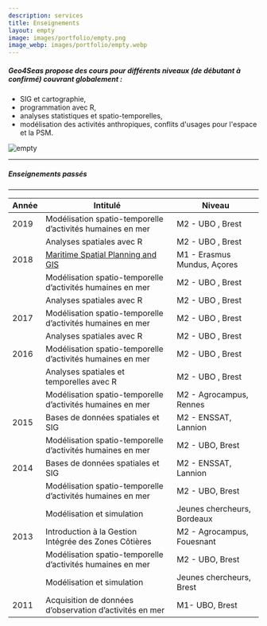 ```yaml
---
description: services
title: Enseignements
layout: empty
image: images/portfolio/empty.png
image_webp: images/portfolio/empty.webp
---
```




##### Geo4Seas propose des cours pour différents niveaux (de débutant à confirmé) couvrant globalement :
- SIG et cartographie, 
- programmation avec R, 
- analyses statistiques et spatio-temporelles, 
- modélisation des activités anthropiques, conflits d'usages pour l'espace et la PSM.



![empty](../../images/portfolio/empty.webp)
  
_________________________  
##### Enseignements passés
_________________________ 

  

| Année 	| Intitulé                                                  	| Niveau                       	|
|-------	|------------------------------------------------------------	|-----------------------------	|
| 2019  	| Modélisation spatio-temporelle d’activités humaines en mer 	| M2 - UBO , Brest            	|
|       	| Analyses spatiales avec R                                  	| M2 - UBO , Brest            	|
| 2018  	| [Maritime Spatial Planning and GIS](https://www.marinetraining.eu/content/emmcmsp-erasmus-mundus-master-course-maritime-spatial-planning)                          	| M1 - Erasmus Mundus, Açores 	|
|       	| Modélisation spatio-temporelle d’activités humaines en mer 	| M2 - UBO , Brest            	|
|       	| Analyses spatiales avec R                                  	| M2 - UBO , Brest            	|
| 2017  	| Modélisation spatio-temporelle d’activités humaines en mer 	| M2 - UBO , Brest            	|
|       	| Analyses spatiales avec R                                  	| M2 - UBO , Brest            	|
| 2016  	| Modélisation spatio-temporelle d’activités humaines en mer 	| M2 - UBO , Brest            	|
|       	| Analyses spatiales et temporelles avec R                   	| M2 - UBO , Brest            	|
|       	| Modélisation spatio-temporelle d’activités humaines en mer 	| M2 - Agrocampus, Rennes     	|
| 2015  	| Bases de données spatiales et SIG                          	| M2 - ENSSAT, Lannion        	|
|       	| Modélisation spatio-temporelle d’activités humaines en mer 	| M2 - UBO, Brest             	|
| 2014  	| Bases de données spatiales et SIG                          	| M2 - ENSSAT, Lannion        	|
|       	| Modélisation spatio-temporelle d’activités humaines en mer 	| M2 - UBO, Brest             	|
|       	| Modélisation et simulation                                 	| Jeunes chercheurs, Bordeaux 	|
| 2013  	| Introduction à la Gestion Intégrée des Zones Côtières      	| M2 - Agrocampus, Fouesnant  	|
|       	| Modélisation spatio-temporelle d’activités humaines en mer 	| M2 - UBO, Brest             	|
|       	| Modélisation et simulation                                 	| Jeunes chercheurs, Brest    	|
| 2011  	| Acquisition de données d’observation d’activités en mer    	| M1- UBO, Brest              	|




